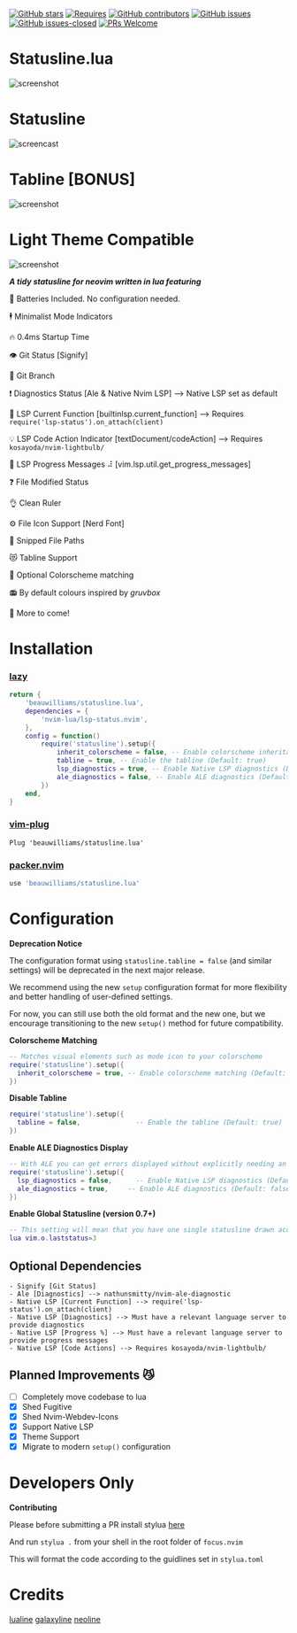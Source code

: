 [![GitHub stars](https://img.shields.io/github/stars/beauwilliams/statusline.lua.svg?style=social&label=Star&maxAge=2592000)](https://GitHub.com/beauwilliams/statusline.lua/stargazers/)
[![Requires](https://img.shields.io/badge/requires-nvim%200.5%2B-9cf?logo=neovim)](https://neovim.io//)
[![GitHub contributors](https://img.shields.io/github/contributors/beauwilliams/statusline.lua.svg)](https://GitHub.com/beauwilliams/statusline.lua/graphs/contributors/)
[![GitHub issues](https://img.shields.io/github/issues/beauwilliams/statusline.lua.svg)](https://GitHub.com/beauwilliams/statusline.lua/issues/)
[![GitHub issues-closed](https://img.shields.io/github/issues-closed/beauwilliams/statusline.lua.svg)](https://GitHub.com/beauwilliams/statusline.lua/issues?q=is%3Aissue+is%3Aclosed)
[![PRs Welcome](https://img.shields.io/badge/PRs-welcome-brightgreen.svg)](http://makeapullrequest.com)

# Statusline.lua

![screenshot](https://i.imgur.com/QocSv7V.png)

# Statusline

![screencast](https://i.ibb.co/wgTJ58D/ezgif-4-b462544889e2.gif)

# Tabline [BONUS]

![screenshot](https://i.ibb.co/zhqf9nK/Screen-Shot-2021-02-09-at-2-19-10-pm.png)

# Light Theme Compatible

![screenshot](https://i.ibb.co/VmQ6CMy/Screen-Shot-2022-03-20-at-1-10-40-pm.png)

**_A tidy statusline for neovim written in lua featuring_**

🔋 Batteries Included. No configuration needed.

🕴 Minimalist Mode Indicators

🔥 0.4ms Startup Time

👁 Git Status [Signify]

🌴 Git Branch

❗️ Diagnostics Status [Ale & Native Nvim LSP] --> Native LSP set as default

🔦 LSP Current Function [builtinlsp.current_function] --> Requires `require('lsp-status').on_attach(client)`

💡 LSP Code Action Indicator [textDocument/codeAction] --> Requires `kosayoda/nvim-lightbulb/`

💯 LSP Progress Messages ⠼ [vim.lsp.util.get_progress_messages]

❓ File Modified Status

👌 Clean Ruler

⚙️ File Icon Support [Nerd Font]

🙌 Snipped File Paths

😻 Tabline Support

🎨 Optional Colorscheme matching

📻 By default colours inspired by _gruvbox_

🚀 More to come!

# Installation

### [lazy](https://github.com/folke/lazy.nvim)

```lua
return {
	'beauwilliams/statusline.lua',
	dependencies = {
		'nvim-lua/lsp-status.nvim',
	},
	config = function()
		require('statusline').setup({
			inherit_colorscheme = false, -- Enable colorscheme inheritance (Default: false)
			tabline = true, -- Enable the tabline (Default: true)
			lsp_diagnostics = true, -- Enable Native LSP diagnostics (Default: true)
			ale_diagnostics = false, -- Enable ALE diagnostics (Default: false)
		})
	end,
}
```

### [vim-plug](https://github.com/junegunn/vim-plug)

```vim
Plug 'beauwilliams/statusline.lua'
```

### [packer.nvim](https://github.com/wbthomason/packer.nvim)

```lua
use 'beauwilliams/statusline.lua'
```

# Configuration

**Deprecation Notice**

The configuration format using `statusline.tabline = false` (and similar settings) will be deprecated in the next major release.

We recommend using the new `setup` configuration format for more flexibility and better handling of user-defined settings.

For now, you can still use both the old format and the new one, but we encourage transitioning to the new `setup()` method for future compatibility.

**Colorscheme Matching**

```lua
-- Matches visual elements such as mode icon to your colorscheme
require('statusline').setup({
  inherit_colorscheme = true, -- Enable colorscheme matching (Default: false)
})
```

**Disable Tabline**

```lua
require('statusline').setup({
  tabline = false,              -- Enable the tabline (Default: true)
})
```

**Enable ALE Diagnostics Display**

```lua
-- With ALE you can get errors displayed without explicitly needing an LSP server
require('statusline').setup({
  lsp_diagnostics = false,      -- Enable Native LSP diagnostics (Default: true)
  ale_diagnostics = true,     -- Enable ALE diagnostics (Default: false)
})
```

**Enable Global Statusline (version 0.7+)**

```lua
-- This setting will mean that you have one single statusline drawn accross the entire display
lua vim.o.laststatus=3
```

## Optional Dependencies

    - Signify [Git Status]
    - Ale [Diagnostics] --> nathunsmitty/nvim-ale-diagnostic
    - Native LSP [Current Function] --> require('lsp-status').on_attach(client)
    - Native LSP [Diagnostics] --> Must have a relevant language server to provide diagnostics
    - Native LSP [Progress %] --> Must have a relevant language server to provide progress messages
    - Native LSP [Code Actions] --> Requires kosayoda/nvim-lightbulb/

## Planned Improvements 😼

- [ ] Completely move codebase to lua
- [x] Shed Fugitive
- [x] Shed Nvim-Webdev-Icons
- [x] Support Native LSP
- [x] Theme Support
- [x] Migrate to modern `setup()` configuration

# Developers Only

**Contributing**

Please before submitting a PR install stylua [here](https://github.com/JohnnyMorganz/StyLua)

And run `stylua .` from your shell in the root folder of `focus.nvim`

This will format the code according to the guidlines set in `stylua.toml`

# Credits

[lualine](https://github.com/hoob3rt/lualine.nvim)
[galaxyline](https://github.com/glepnir/galaxyline.nvim/tree/main/lua/galaxyline)
[neoline](https://github.com/adelarsq/neoline.vim/tree/master/lua)
